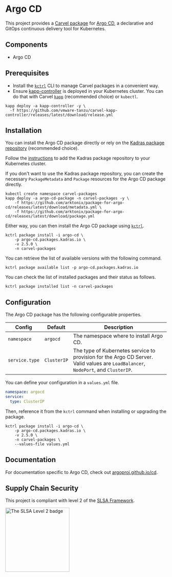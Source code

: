 # Argo CD

This project provides a [Carvel package](https://carvel.dev/kapp-controller/docs/latest/packaging) for [Argo CD](https://argoproj.github.io/cd), a declarative and GitOps continuous delivery tool for Kubernetes.

## Components

* Argo CD

## Prerequisites

* Install the [`kctrl`](https://carvel.dev/kapp-controller/docs/latest/install/#installing-kapp-controller-cli-kctrl) CLI to manage Carvel packages in a convenient way.
* Ensure [kapp-controller](https://carvel.dev/kapp-controller) is deployed in your Kubernetes cluster. You can do that with Carvel
[`kapp`](https://carvel.dev/kapp/docs/latest/install) (recommended choice) or `kubectl`.

```shell
kapp deploy -a kapp-controller -y \
  -f https://github.com/vmware-tanzu/carvel-kapp-controller/releases/latest/download/release.yml
```

## Installation

You can install the Argo CD package directly or rely on the [Kadras package repository](https://github.com/arktonix/carvel-packages)
(recommended choice).

Follow the [instructions](https://github.com/arktonix/carvel-packages) to add the Kadras package repository to your Kubernetes cluster.

If you don't want to use the Kadras package repository, you can create the necessary `PackageMetadata` and
`Package` resources for the Argo CD package directly.

```shell
kubectl create namespace carvel-packages
kapp deploy -a argo-cd-package -n carvel-packages -y \
    -f https://github.com/arktonix/package-for-argo-cd/releases/latest/download/metadata.yml \
    -f https://github.com/arktonix/package-for-argo-cd/releases/latest/download/package.yml
```

Either way, you can then install the Argo CD package using [`kctrl`](https://carvel.dev/kapp-controller/docs/latest/install/#installing-kapp-controller-cli-kctrl).

```shell
kctrl package install -i argo-cd \
    -p argo-cd.packages.kadras.io \
    -v 2.5.0 \
    -n carvel-packages
```

You can retrieve the list of available versions with the following command.

```shell
kctrl package available list -p argo-cd.packages.kadras.io
```

You can check the list of installed packages and their status as follows.

```shell
kctrl package installed list -n carvel-packages
```

## Configuration

The Argo CD package has the following configurable properties.

| Config | Default | Description |
|-------|-------------------|-------------|
| `namespace` | `argocd` | The namespace where to install Argo CD. |
| `service.type` | `ClusterIP` | The type of Kubernetes service to provision for the Argo CD Server. Valid values are `LoadBalancer`, `NodePort`, and `ClusterIP`. |

You can define your configuration in a `values.yml` file.

```yaml
namespace: argocd
service:
  type: ClusterIP
```

Then, reference it from the `kctrl` command when installing or upgrading the package.

```shell
kctrl package install -i argo-cd \
    -p argo-cd.packages.kadras.io \
    -v 2.5.0 \
    -n carvel-packages \
    --values-file values.yml
```

## Documentation

For documentation specific to Argo CD, check out [argoproj.github.io/cd](https://argoproj.github.io/cd).

## Supply Chain Security

This project is compliant with level 2 of the [SLSA Framework](https://slsa.dev).

<img src="https://slsa.dev/images/SLSA-Badge-full-level2.svg" alt="The SLSA Level 2 badge" width=200>
